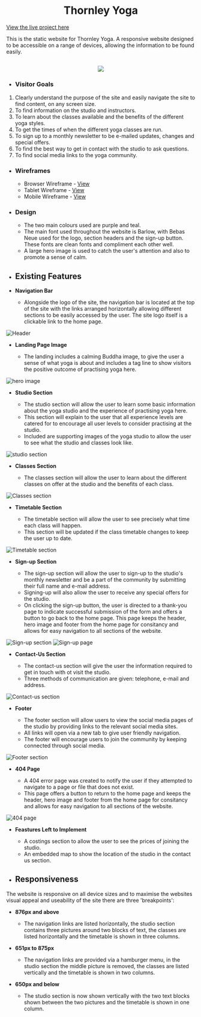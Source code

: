 # <center>**Thornley Yoga**</center>

[View the live project here](https://porsil.github.io/thornley-yoga/index.html)

This is the static website for Thornley Yoga. A responsive website designed to be accessible on a range of devices, allowing the information to be found easily.

<h2 align="center"><img src="assets/read-me-docs/responsive-image.png"></h2>

-   ### **Visitor Goals**

1. Clearly understand the purpose of the site and easily navigate the site to find content, on any screen size.
2. To find information on the studio and instructors.
3. To learn about the classes available and the benefits of the different yoga styles.
4. To get the times of when the different yoga classes are run.
5. To sign up to a monthly newsletter to be e-mailed updates, changes and special offers.
6. To find the best way to get in contact with the studio to ask questions.
7. To find social media links to the yoga community.

-   ### **Wireframes**

    -   Browser Wireframe - [View](assets/read-me-docs/thornley-yoga-browser.pdf)
    -   Tablet Wireframe - [View](assets/read-me-docs/thornley-yoga-tablet.pdf)
    -   Mobile Wireframe - [View](assets/read-me-docs/thornley-yoga-mobile.pdf)
    
-   ### **Design**

    -   The two main colours used are purple and teal.
    -   The main font used throughout the website is Barlow, with Bebas Neue used for the logo, section    headers and the sign-up button. These fonts are clean fonts and compliment each other well.
    -   A large hero image is used to catch the user's attention and also to promote a sense of calm.

-   ## **Existing Features**

-   **Navigation Bar**

    -   Alongside the logo of the site, the navigation bar is located at the top of the site with the links arranged horizontally allowing different sections to be easily accessed by the user. The site logo itself is a clickable link to the home page.

![Header](assets/read-me-docs/navigation-browser.png)

-   **Landing Page Image**

    -   The landing includes a calming Buddha image, to give the user a sense of what yoga is about and includes a tag line to show visitors the positive outcome of practising yoga here.

![hero image](assets/read-me-docs/hero-image.png)

-   **Studio Section**

    -   The studio section will allow the user to learn some basic information about the yoga studio and the experience of practising yoga here.
    -   This section will explain to the user that all experience levels are catered for to encourage all user levels to consider practising at the studio.
    -   Included are supporting images of the yoga studio to allow the user to see what the studio and classes look like.

![studio section](assets/read-me-docs/studio-browser.png)    

-   **Classes Section**

    -   The classes section will allow the user to learn about the different classes on offer at the studio and the benefits of each class.

![Classes section](assets/read-me-docs/classes-browser.png)

-   **Timetable Section**

    -   The timetable section will allow the user to see precisely what time each class will happen.
    -   This section will be updated if the class timetable changes to keep the user up to date.

![Timetable section](assets/read-me-docs/timetable-browser.png)

-   **Sign-up Section**

    -   The sign-up section will allow the user to sign-up to the studio's monthly newsletter and be a part of the community by submitting their full name and e-mail address.
    -   Signing-up will also allow the user to receive any special offers for the studio.
    -    On clicking the sign-up button, the user is directed to a thank-you page to indicate successful submission of the form and offers a button to go back to the home page. This page keeps the header, hero image and footer from the home page for consitancy and allows for easy navigation to all sections of the website.

![Sign-up section](assets/read-me-docs/signup-browser.png)
![Sign-up page](assets/read-me-docs/signup-page.png)

-   **Contact-Us Section**

    -   The contact-us section will give the user the information required to get in touch with ot visit the studio.
    -   Three methods of communication are given: telephone, e-mail and address.

![Contact-us section](assets/read-me-docs/contact-browser.png)

-   **Footer**

    -   The footer section will allow users to view the social media pages of the studio by providing links to the relevant social media sites.
    -   All links will open via a new tab to give user friendly navigation.
    -   The footer will encourage users to join the community by keeping connected through social media.

![Footer section](assets/read-me-docs/footer-browser.png)

-   **404 Page**

    -   A 404 error page was created to notify the user if they attempted to navigate to a page or file that does not exist.
    -   This page offers a button to return to the home page and keeps the header, hero image and footer from the home page for consitancy and allows for easy navigation to all sections of the website.

![404 page](assets/read-me-docs/404-page.png)
    
-   **Feastures Left to Implement**

    -   A costings section to allow the user to see the prices of joining the studio.
    -   An embedded map to show the location of the studio in the contact us section.

-   ## **Responsiveness**

The website is responsive on all device sizes and to maximise the websites visual appeal and useability of the site there are three 'breakpoints':

-   **876px and above**

    -   The navigation links are listed horizontally, the studio section contains three pictures around two blocks of text, the classes are listed horizontally and the timetable is shown in three columns.

-   **651px to 875px**

    -   The navigation links are provided via a hamburger menu, in the studio section the middle picture is removed, the classes are listed vertically and the timetable is shown in two columns.

-   **650px and below**

    -   The studio section is now shown vertically with the two text blocks shown between the two pictures and the timetable is shown in one column.


    